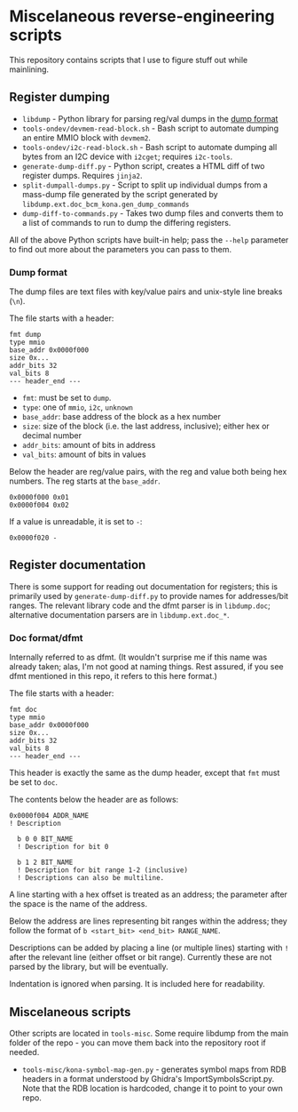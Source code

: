 # Miscelaneous reverse-engineering scripts

This repository contains scripts that I use to figure stuff out while mainlining.

## Register dumping

* `libdump` - Python library for parsing reg/val dumps in the [dump format](#dump-format)
* `tools-ondev/devmem-read-block.sh` - Bash script to automate dumping an entire MMIO block with `devmem2`.
* `tools-ondev/i2c-read-block.sh` - Bash script to automate dumping all bytes from an I2C device with `i2cget`; requires `i2c-tools`.
* `generate-dump-diff.py` - Python script, creates a HTML diff of two register dumps. Requires `jinja2`.
* `split-dumpall-dumps.py` - Script to split up individual dumps from a mass-dump file generated by the script generated by `libdump.ext.doc_bcm_kona.gen_dump_commands`
* `dump-diff-to-commands.py` - Takes two dump files and converts them to a list of commands to run to dump the differing registers.

All of the above Python scripts have built-in help; pass the `--help` parameter to find out more about the parameters you can pass to them.

### Dump format

The dump files are text files with key/value pairs and unix-style line breaks (`\n`).

The file starts with a header:

```
fmt dump
type mmio
base_addr 0x0000f000
size 0x...
addr_bits 32
val_bits 8
--- header_end ---
```

* `fmt`: must be set to `dump`.
* `type`: one of `mmio`, `i2c`, `unknown`
* `base_addr`: base address of the block as a hex number
* `size`: size of the block (i.e. the last address, inclusive); either hex or decimal number
* `addr_bits`: amount of bits in address
* `val_bits`: amount of bits in values

Below the header are reg/value pairs, with the reg and value both being hex numbers. The reg starts at the `base_addr`.

```
0x0000f000 0x01
0x0000f004 0x02
```

If a value is unreadable, it is set to `-`:

```
0x0000f020 -
```

## Register documentation

There is some support for reading out documentation for registers; this is primarily used by `generate-dump-diff.py` to provide names for addresses/bit ranges. The relevant library code and the dfmt parser is in `libdump.doc`; alternative documentation parsers are in `libdump.ext.doc_*`.

### Doc format/dfmt

Internally referred to as dfmt. (It wouldn't surprise me if this name was already taken; alas, I'm not good at naming things. Rest assured, if you see dfmt mentioned in this repo, it refers to this here format.)

The file starts with a header:

```
fmt doc
type mmio
base_addr 0x0000f000
size 0x...
addr_bits 32
val_bits 8
--- header_end ---
```

This header is exactly the same as the dump header, except that `fmt` must be set to `doc`.

The contents below the header are as follows:

```
0x0000f004 ADDR_NAME
! Description

  b 0 0 BIT_NAME
  ! Description for bit 0

  b 1 2 BIT_NAME
  ! Description for bit range 1-2 (inclusive)
  ! Descriptions can also be multiline.
```

A line starting with a hex offset is treated as an address; the parameter after the space is the name of the address.

Below the address are lines representing bit ranges within the address; they follow the format of `b <start_bit> <end_bit> RANGE_NAME`.

Descriptions can be added by placing a line (or multiple lines) starting with `!` after the relevant line (either offset or bit range). Currently these are not parsed by the library, but will be eventually.

Indentation is ignored when parsing. It is included here for readability.

## Miscelaneous scripts

Other scripts are located in `tools-misc`. Some require libdump from the main folder of the repo - you can move them back into the repository root if needed.

* `tools-misc/kona-symbol-map-gen.py` - generates symbol maps from RDB headers in a format understood by Ghidra's ImportSymbolsScript.py. Note that the RDB location is hardcoded, change it to point to your own repo.
